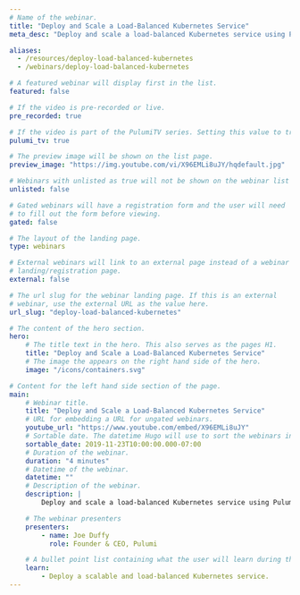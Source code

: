```yaml
---
# Name of the webinar.
title: "Deploy and Scale a Load-Balanced Kubernetes Service"
meta_desc: "Deploy and scale a load-balanced Kubernetes service using Pulumi, including building, publishing, and running a private container image."

aliases:
  - /resources/deploy-load-balanced-kubernetes
  - /webinars/deploy-load-balanced-kubernetes

# A featured webinar will display first in the list.
featured: false

# If the video is pre-recorded or live.
pre_recorded: true

# If the video is part of the PulumiTV series. Setting this value to true will list the video in the "PulumiTV" section.
pulumi_tv: true

# The preview image will be shown on the list page.
preview_image: "https://img.youtube.com/vi/X96EMLi8uJY/hqdefault.jpg"

# Webinars with unlisted as true will not be shown on the webinar list
unlisted: false

# Gated webinars will have a registration form and the user will need
# to fill out the form before viewing.
gated: false

# The layout of the landing page.
type: webinars

# External webinars will link to an external page instead of a webinar
# landing/registration page.
external: false

# The url slug for the webinar landing page. If this is an external
# webinar, use the external URL as the value here.
url_slug: "deploy-load-balanced-kubernetes"

# The content of the hero section.
hero:
    # The title text in the hero. This also serves as the pages H1.
    title: "Deploy and Scale a Load-Balanced Kubernetes Service"
    # The image the appears on the right hand side of the hero.
    image: "/icons/containers.svg"

# Content for the left hand side section of the page.
main:
    # Webinar title.
    title: "Deploy and Scale a Load-Balanced Kubernetes Service"
    # URL for embedding a URL for ungated webinars.
    youtube_url: "https://www.youtube.com/embed/X96EMLi8uJY"
    # Sortable date. The datetime Hugo will use to sort the webinars in date order.
    sortable_date: 2019-11-23T10:00:00.000-07:00
    # Duration of the webinar.
    duration: "4 minutes"
    # Datetime of the webinar.
    datetime: ""
    # Description of the webinar.
    description: |
        Deploy and scale a load-balanced Kubernetes service using Pulumi, including building, publishing, and running a private container image.

    # The webinar presenters
    presenters:
        - name: Joe Duffy
          role: Founder & CEO, Pulumi

    # A bullet point list containing what the user will learn during the webinar.
    learn:
        - Deploy a scalable and load-balanced Kubernetes service.
---
```

